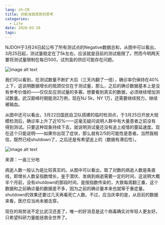 ```yaml
---
lang: zh-CN
title: 对新泽西局势的思考
categories:
  - Life
date: 2020-03-29
tags:
---
```


NJDOH于3月24日起公布了所有测试点的Negative数据总和，从图中可以看出，3月25日起，测试量稳定在了5k左右，应该就是目前的测试极限了。然而今明两天要将测试量限制在每日500，试剂盒的供应可能存在问题。

![image alt text](https://drive.google.com/uc?id=1ptAY5tOFNbX3BtjNd5wgUwxsnY89Vlse)

我们可以看到，在测试数量不断扩大后（三天内翻了一倍），确诊率仍保持在40%上下，这说明数据增长的瓶颈仅仅在于测试量，那么，之后的确诊数据基本上是没有参考价值的——仅仅反应测试量的多寡。想要看到真实的数据，必须继续增加测试数量。武汉巅峰时期能测2万例，现在NJ 5k，NY 1万，还需要继续努力，继续被输血。

从图中还可以看出，3月22日国民自卫队搭建的临时检测点，于3月25日开放大规模检测后，确诊率上升了近10%——这毫无疑问说明人群中有大量患者之前没有得到测试。只要这种现象持续下去，就说明测试量还没有追上疫情的蔓延速度。现在这个只能说明——如果你出现了症状，那么就有2/5的可能性是患者。当然我相信，既然已经shutdown了，之后还是有希望追上的（数据有滞后性）。

![image alt text](https://drive.google.com/uc?id=1qt2EKhOGwpUJdA0FDR_3K2IDb11tmDDG)

来源：一亩三分地

病逝人数一般认为是比较真实的。从图中可以看出，取了对数的病逝人数是条直线，即增长人数呈指数增长，鉴于潜伏、发病到病逝需要一定的时间，这说明大概半个月前，没有shutdown的那段时间，是按指数传染的，大致每周翻三番，这个数据和之前确诊量的数据差不多，因为之前的确诊量本来也就等于重症量。shutdown的效果还要过几天再看死亡人数。不过，应当庆幸的是，从目前的数据来看，医疗应当尚未被击穿。

现在的局势说不定比武汉还差了，唯一的好消息是这个病毒确实对年轻人更友好。只希望科研力量能拯救全世界了。
